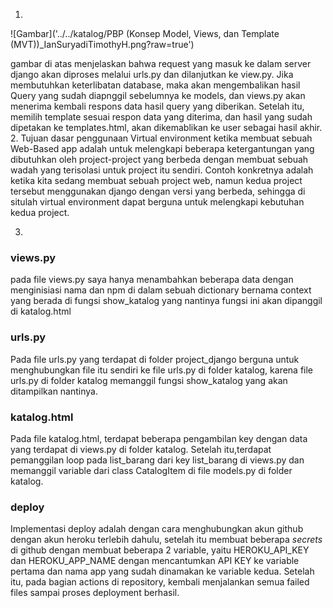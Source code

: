 1.

![Gambar]('../../katalog/PBP (Konsep Model, Views, dan Template (MVT))_IanSuryadiTimothyH.png?raw=true')

gambar di atas menjelaskan bahwa request yang masuk ke dalam server django akan diproses melalui urls.py dan dilanjutkan ke view.py. Jika membutuhkan keterlibatan database, maka akan mengembalikan hasil Query yang sudah diapnggil sebelumnya ke models, dan views.py akan menerima kembali respons data hasil query yang diberikan.
Setelah itu, memilih template sesuai respon data yang diterima, dan hasil yang sudah dipetakan ke templates.html, akan dikemablikan ke user sebagai hasil akhir.
2.
Tujuan dasar penggunaan Virtual environment ketika membuat sebuah Web-Based app adalah untuk melengkapi beberapa ketergantungan yang dibutuhkan oleh project-project
yang berbeda dengan membuat sebuah wadah yang terisolasi untuk project itu sendiri. Contoh konkretnya adalah ketika kita sedang membuat sebuah project web, namun 
kedua project tersebut menggunakan django dengan versi yang berbeda, sehingga di situlah virtual environment dapat berguna untuk melengkapi kebutuhan kedua project.

3.
### views.py
pada file views.py saya hanya menambahkan beberapa data dengan
menginisiasi nama dan npm di dalam sebuah dictionary bernama context yang berada di fungsi show_katalog yang nantinya fungsi ini akan dipanggil di katalog.html
### urls.py
Pada file urls.py yang terdapat di folder project_django berguna untuk menghubungkan file itu sendiri ke file urls.py di folder katalog, karena file urls.py di folder katalog memanggil fungsi show_katalog 
yang akan ditampilkan nantinya.
### katalog.html
Pada file katalog.html, terdapat beberapa pengambilan key dengan data yang terdapat di views.py di folder katalog. Setelah itu,terdapat pemanggilan loop
pada list_barang dari key list_barang di views.py dan memanggil variable dari class CatalogItem di file models.py di folder katalog.
### deploy
Implementasi deploy adalah dengan cara menghubungkan akun github dengan akun heroku terlebih dahulu, setelah itu membuat beberapa _secrets_ di github dengan 
membuat beberapa 2 variable, yaitu HEROKU_API_KEY dan HEROKU_APP_NAME dengan mencantumkan API KEY ke variable pertama dan nama app yang sudah dinamakan ke variable kedua.
Setelah itu, pada bagian actions di repository, kembali menjalankan semua failed files sampai proses deployment berhasil.
